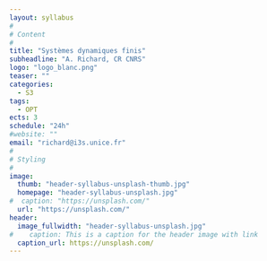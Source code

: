 ```yaml
---
layout: syllabus
#
# Content
#
title: "Systèmes dynamiques finis"
subheadline: "A. Richard, CR CNRS"
logo: "logo_blanc.png"
teaser: ""
categories:
  - S3
tags:
  - OPT
ects: 3
schedule: "24h"
#website: ""
email: "richard@i3s.unice.fr"
#
# Styling
#
image:
  thumb: "header-syllabus-unsplash-thumb.jpg"
  homepage: "header-syllabus-unsplash.jpg"
#  caption: "https://unsplash.com/"
  url: "https://unsplash.com/"
header:
  image_fullwidth: "header-syllabus-unsplash.jpg"
#    caption: This is a caption for the header image with link
  caption_url: https://unsplash.com/  
---
```

